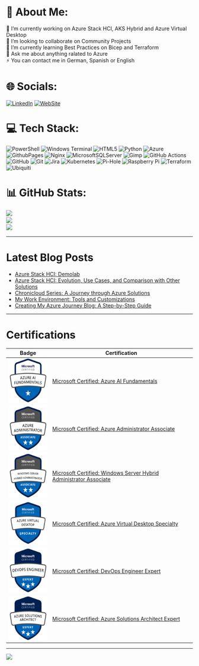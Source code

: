 # 🦾 About Me:
🔭 I’m currently working on Azure Stack HCI, AKS Hybrid and Azure Virtual Desktop<br>👯 I’m looking to collaborate on Community Projects <br>🦾 I’m currently learning Best Practices on Bicep and Terraform<br>💬 Ask me about anything ralated to Azure<br>⚡ You can contact me in German, Spanish or English 


# 🌐 Socials:
[![LinkedIn](https://img.shields.io/badge/LinkedIn-%230077B5.svg?logo=linkedin&logoColor=white)](https://www.linkedin.com/in/cristian-schmitt-nieto/) [![WebSite](https://img.shields.io/badge/Website-%230077B5.svg?logo=github-pages&logoColor=white)](https://schmitt-nieto.com) 

# 💻 Tech Stack:
![PowerShell](https://img.shields.io/badge/PowerShell-%235391FE.svg?style=flat&logo=powershell&logoColor=white) ![Windows Terminal](https://img.shields.io/badge/Windows%20Terminal-%234D4D4D.svg?style=flat&logo=windows-terminal&logoColor=white) ![HTML5](https://img.shields.io/badge/html5-%23E34F26.svg?style=flat&logo=html5&logoColor=white) ![Python](https://img.shields.io/badge/python-3670A0?style=flat&logo=python&logoColor=ffdd54) ![Azure](https://img.shields.io/badge/azure-%230072C6.svg?style=flat&logo=microsoftazure&logoColor=white) ![GithubPages](https://img.shields.io/badge/github%20pages-121013?style=flat&logo=github&logoColor=white) ![Nginx](https://img.shields.io/badge/nginx-%23009639.svg?style=flat&logo=nginx&logoColor=white) ![MicrosoftSQLServer](https://img.shields.io/badge/Microsoft%20SQL%20Server-CC2927?style=flat&logo=microsoft%20sql%20server&logoColor=white) ![Gimp](https://img.shields.io/badge/Gimp-657D8B?style=flat&logo=gimp&logoColor=FFFFFF) ![GitHub Actions](https://img.shields.io/badge/github%20actions-%232671E5.svg?style=flat&logo=githubactions&logoColor=white) ![GitHub](https://img.shields.io/badge/github-%23121011.svg?style=flat&logo=github&logoColor=white) ![Git](https://img.shields.io/badge/git-%23F05033.svg?style=flat&logo=git&logoColor=white) ![Jira](https://img.shields.io/badge/jira-%230A0FFF.svg?style=flat&logo=jira&logoColor=white) ![Kubernetes](https://img.shields.io/badge/kubernetes-%23326ce5.svg?style=flat&logo=kubernetes&logoColor=white) ![Pi-Hole](https://img.shields.io/badge/pihole-%2396060C.svg?style=flat&logo=pi-hole&logoColor=white) ![Raspberry Pi](https://img.shields.io/badge/-RaspberryPi-C51A4A?style=flat&logo=Raspberry-Pi) ![Terraform](https://img.shields.io/badge/terraform-%235835CC.svg?style=flat&logo=terraform&logoColor=white) ![Ubiquiti](https://img.shields.io/badge/ubiquiti-%230559C9.svg?style=flat&logo=ubiquiti&logoColor=white)
# 📊 GitHub Stats:
![](https://github-readme-stats.vercel.app/api?username=SchmittNieto&theme=dark&hide_border=false&include_all_commits=false&count_private=false)<br/>
![](https://github-readme-streak-stats.herokuapp.com/?user=SchmittNieto&theme=dark&hide_border=false)<br/>
![](https://github-readme-stats.vercel.app/api/top-langs/?username=SchmittNieto&theme=dark&hide_border=false&include_all_commits=false&count_private=false&layout=compact)

---

# Latest Blog Posts
<!-- BLOG-POST-LIST:START -->
- [Azure Stack HCI: Demolab](https://schmitt-nieto.com/blog/azure-stack-hci-demolab/)
- [Azure Stack HCI: Evolution, Use Cases, and Comparison with Other Solutions](https://schmitt-nieto.com/blog/azure-stack-hci-evolution-use-cases-comparison/)
- [Chronicloud Series: A Journey through Azure Solutions](https://schmitt-nieto.com/blog/chronicloud-series/)
- [My Work Environment: Tools and Customizations](https://schmitt-nieto.com/blog/my-work-environment-tools/)
- [Creating My Azure Journey Blog: A Step-by-Step Guide](https://schmitt-nieto.com/blog/creating-my-azure-journey-blog/)
<!-- BLOG-POST-LIST:END -->
<!-- Credits to Blog Updates on readme to: https://github.com/gautamkrishnar/blog-post-workflow -->
---
# Certifications

| Badge | Certification |
|---|---|
| <img src="/assets/img/microsoft-certified-fundamentals-badge-AI.png" height="120" width="120"/> | [Microsoft Certified: Azure AI Fundamentals](https://learn.microsoft.com/api/credentials/share/en-us/CristianSchmittNieto-7357/DEC07C6846AF65A7?sharingId=24F0DC952D8EB05D) |
| <img src="/assets/img/microsoft-certified-associate-badge-adm.png" height="120" width="120"/> | [Microsoft Certified: Azure Administrator Associate](https://learn.microsoft.com/api/credentials/share/en-us/CristianSchmittNieto-7357/5FBC968AEABFC10B?sharingId=24F0DC952D8EB05D) |
| <img src="/assets/img/microsoft-certified-associate-badge-hybrid.png" height="120" width="120"/> | [Microsoft Certified: Windows Server Hybrid Administrator Associate](https://learn.microsoft.com/api/credentials/share/en-us/CristianSchmittNieto-7357/A3635D8F3BE9F9C2?sharingId=24F0DC952D8EB05D) |
| <img src="/assets/img/microsoft-certified-specialty-badge-avd.png" height="120" width="120"/> | [Microsoft Certified: Azure Virtual Desktop Specialty](https://learn.microsoft.com/api/credentials/share/en-us/CristianSchmittNieto-7357/E724DDDADB705179?sharingId=24F0DC952D8EB05D) |
| <img src="/assets/img/microsoft-certified-expert-badge-DevOps.png" height="120" width="120"/> | [Microsoft Certified: DevOps Engineer Expert](https://learn.microsoft.com/api/credentials/share/en-us/CristianSchmittNieto-7357/225ACCA9CD499B3C?sharingId=24F0DC952D8EB05D) |
| <img src="/assets/img/microsoft-certified-expert-badge-expert.png" height="120" width="120"/> | [Microsoft Certified: Azure Solutions Architect Expert](https://learn.microsoft.com/api/credentials/share/en-us/CristianSchmittNieto-7357/B8D453727AF2E0FF?sharingId=24F0DC952D8EB05D) |

---
[![](https://visitcount.itsvg.in/api?id=SchmittNieto&icon=0&color=3)](https://visitcount.itsvg.in)

<!-- Proudly created with GPRM ( https://gprm.itsvg.in ) -->

